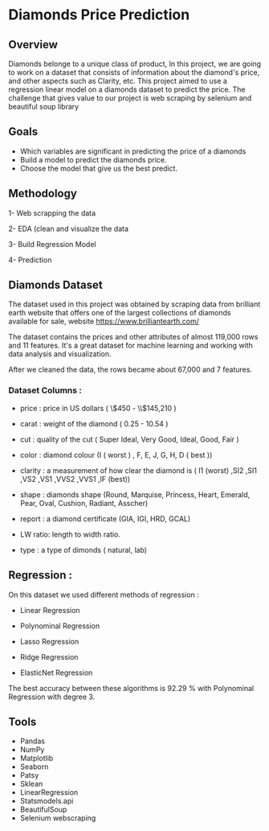 # Diamonds Price Prediction

## Overview

Diamonds belonge to a unique class of product, In this project, we are going to work on a dataset that consists of information about the diamond's price, and other aspects such as Clarity, etc.
This project aimed to use a regression linear model on a diamonds dataset to predict the price.
The challenge that gives value to our project is web scraping by selenium and beautiful soup library

## Goals

- Which variables are significant in predicting the price of a diamonds
- Build a model to predict the diamonds price.
- Choose the model that give us the best predict.

## Methodology

1- Web scrapping the data 

2- EDA (clean and visualize the data

3- Build Regression Model

4- Prediction

## Diamonds Dataset 

The dataset used in this project was obtained by scraping data from  brilliant earth website that offers one of the largest collections of diamonds available for sale, website https://www.brilliantearth.com/

The dataset contains the prices and other attributes of almost 119,000 rows and 11 features. It's a great dataset for machine learning and working with data analysis and visualization.

After we cleaned the data, the rows became about 67,000 and 7 features.

### Dataset Columns :

- price : price in US dollars ( \\$450 - \\$145,210 )

- carat : weight of the diamond ( 0.25 - 10.54 )

- cut : quality of the cut ( Super Ideal, Very Good, Ideal, Good, Fair )

- color : diamond colour (I  ( worst ) , F, E, J, G, H, D ( best )) 

- clarity : a measurement of how clear the diamond is ( I1 (worst) ,SI2 ,SI1 ,VS2 ,VS1 ,VVS2 ,VVS1 ,IF (best))

- shape : diamonds shape (Round, Marquise, Princess, Heart, Emerald, Pear, Oval, Cushion, Radiant, Asscher)
       
- report : a diamond certificate (GIA, IGI, HRD, GCAL)

- LW ratio: length to width ratio.

- type : a type of dimonds ( natural, lab)


## Regression :



On this dataset we used different methods of regression :

- Linear Regression

- Polynominal Regression

- Lasso Regression

- Ridge Regression

- ElasticNet Regression

The best accuracy between these algorithms is 92.29 % with Polynominal Regression with degree 3.



## Tools

- Pandas
- NumPy
- Matplotlib
- Seaborn
- Patsy
- Sklean
- LinearRegression
- Statsmodels.api
- BeautifulSoup
- Selenium webscraping


```python

```
